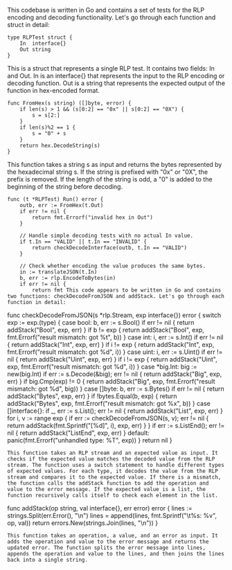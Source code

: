 This codebase is written in Go and contains a set of tests for the RLP encoding and decoding functionality. Let's go through each function and struct in detail:

```
type RLPTest struct {
	In  interface{}
	Out string
}
```
This is a struct that represents a single RLP test. It contains two fields: In and Out. In is an interface{} that represents the input to the RLP encoding or decoding function. Out is a string that represents the expected output of the function in hex-encoded format.

```
func FromHex(s string) ([]byte, error) {
	if len(s) > 1 && (s[0:2] == "0x" || s[0:2] == "0X") {
		s = s[2:]
	}
	if len(s)%2 == 1 {
		s = "0" + s
	}
	return hex.DecodeString(s)
}
```
This function takes a string s as input and returns the bytes represented by the hexadecimal string s. If the string is prefixed with "0x" or "0X", the prefix is removed. If the length of the string is odd, a "0" is added to the beginning of the string before decoding.

```
func (t *RLPTest) Run() error {
	outb, err := FromHex(t.Out)
	if err != nil {
		return fmt.Errorf("invalid hex in Out")
	}

	// Handle simple decoding tests with no actual In value.
	if t.In == "VALID" || t.In == "INVALID" {
		return checkDecodeInterface(outb, t.In == "VALID")
	}

	// Check whether encoding the value produces the same bytes.
	in := translateJSON(t.In)
	b, err := rlp.EncodeToBytes(in)
	if err != nil {
		return fmt This code appears to be written in Go and contains two functions: checkDecodeFromJSON and addStack. Let's go through each function in detail:

```
func checkDecodeFromJSON(s *rlp.Stream, exp interface{}) error {
	switch exp := exp.(type) {
	case bool:
		b, err := s.Bool()
		if err != nil {
			return addStack("Bool", exp, err)
		}
		if b != exp {
			return addStack("Bool", exp, fmt.Errorf("result mismatch: got %t", b))
		}
	case int:
		i, err := s.Int()
		if err != nil {
			return addStack("Int", exp, err)
		}
		if i != exp {
			return addStack("Int", exp, fmt.Errorf("result mismatch: got %d", i))
		}
	case uint:
		i, err := s.Uint()
		if err != nil {
			return addStack("Uint", exp, err)
		}
		if i != exp {
			return addStack("Uint", exp, fmt.Errorf("result mismatch: got %d", i))
		}
	case *big.Int:
		big := new(big.Int)
		if err := s.Decode(&big); err != nil {
			return addStack("Big", exp, err)
		}
		if big.Cmp(exp) != 0 {
			return addStack("Big", exp, fmt.Errorf("result mismatch: got %d", big))
		}
	case []byte:
		b, err := s.Bytes()
		if err != nil {
			return addStack("Bytes", exp, err)
		}
		if !bytes.Equal(b, exp) {
			return addStack("Bytes", exp, fmt.Errorf("result mismatch: got %x", b))
		}
	case []interface{}:
		if _, err := s.List(); err != nil {
			return addStack("List", exp, err)
		}
		for i, v := range exp {
			if err := checkDecodeFromJSON(s, v); err != nil {
				return addStack(fmt.Sprintf("[%d]", i), exp, err)
			}
		}
		if err := s.ListEnd(); err != nil {
			return addStack("ListEnd", exp, err)
		}
	default:
		panic(fmt.Errorf("unhandled type: %T", exp))
	}
	return nil
}
```
This function takes an RLP stream and an expected value as input. It checks if the expected value matches the decoded value from the RLP stream. The function uses a switch statement to handle different types of expected values. For each type, it decodes the value from the RLP stream and compares it to the expected value. If there is a mismatch, the function calls the addStack function to add the operation and value to the error message. If the expected value is a list, the function recursively calls itself to check each element in the list.

```
func addStack(op string, val interface{}, err error) error {
	lines := strings.Split(err.Error(), "\n")
	lines = append(lines, fmt.Sprintf("\t%s: %v", op, val))
	return errors.New(strings.Join(lines, "\n"))
}
```
This function takes an operation, a value, and an error as input. It adds the operation and value to the error message and returns the updated error. The function splits the error message into lines, appends the operation and value to the lines, and then joins the lines back into a single string.